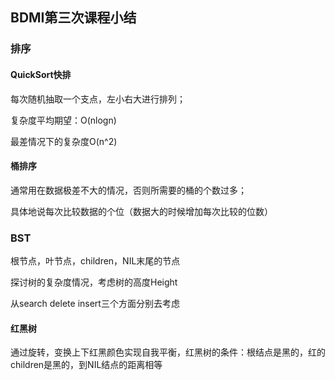 ## BDMI第三次课程小结

### 排序

#### QuickSort快排

每次随机抽取一个支点，左小右大进行排列；

复杂度平均期望：O(nlogn)

最差情况下的复杂度O(n^2)

#### 桶排序

通常用在数据极差不大的情况，否则所需要的桶的个数过多；

具体地说每次比较数据的个位（数据大的时候增加每次比较的位数）

### BST

根节点，叶节点，children，NIL末尾的节点

探讨树的复杂度情况，考虑树的高度Height

从search  delete insert三个方面分别去考虑 

#### 红黑树

通过旋转，变换上下红黑颜色实现自我平衡，红黑树的条件：根结点是黑的，红的children是黑的，到NIL结点的距离相等